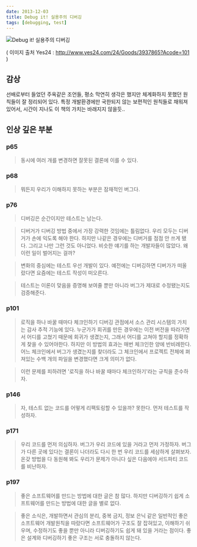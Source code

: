 ```yaml
---
date: 2013-12-03
title: Debug it! 실용주의 디버깅
tags: [debugging, test]
---
```


![Debug it! 실용주의 디버깅](http://image.yes24.com/momo/TopCate86/MidCate05/8544608.jpg)

( 이미지 출처 Yes24 : <http://www.yes24.com/24/Goods/3937865?Acode=101> )

## 감상
선배로부터 들었던 주옥같은 조언들, 평소 막연히 생각은 했지만 체계화하지 못했던 원칙들이 잘 정리되어 있다. 
특정 개발환경에만 국한되지 않는 보편적인 원칙들로 채워져 있어서, 시간이 지나도 이 책의 가치는 바래지지 않을듯..

## 인상 깊은 부분

### p65
> 동시에 여러 개를 변경하면 잘못된 결론에 이를 수 있다.

### p68
> 뭐든지 우리가 이해하지 못하는 부분은 잠재적인 버그다.

### p76
> 디버깅은 순간이지만 테스트는 남는다.

> 디버거가 디버깅 방법 중에서 가장 강력한 것임에는 틀림없다. 우리 모두는 디버거가 손에 익도록 해야 한다.
> 하지만 나같은 경우에는 디버거를 점점 안 쓰게 됐다. 그리고 나만 그런 것도 아니었다. 비슷한 얘기를 하는 개발자들이 많았다.
> 왜 이런 일이 벌어지는 걸까?

> 변화의 중심에는 테스트 우선 개발이 있다. 예전에는 디버깅하면 디버가가 떠올랐다면 요즘에는 테스트 작성이 떠오른다. 

> 테스트는 이론이 맞음을 증명해 보여줄 뿐만 아니라 버그가 제대로 수정됐는지도 검증해준다.

### p101
> 로직을 하나 바꿀 때마다 체크인하기
> 디버깅 관점에서 소스 관리 시스템의 가치는 감사 추적 기능에 있다.
> 누군가가 회귀를 만든 경우에는 이전 버전을 따라가면서 어디를 고쳤기 때문에 회귀가 생겼는지, 그래서 어디를 고쳐야 할지를 정확하게 찾을 수 있어야한다.
> 하지만 이 방법의 효과는 매번 체크인한 양에 반비례한다. 어느 체크인에서 버그가 생겼는지를 찾더라도 그 체크인에서 프로젝트 전체에 펴져있는 수백 개의 파일을 변경했다면 크게 의미가 없다.

> 이런 문제를 피하려면 '로직을 하나 바꿀 때마다 체크인하기'라는 규칙을 준수하자.

### p146
> 자, 테스트 없는 코드를 어떻게 리팩토링할 수 있을까? 못한다. 먼저 테스트를 작성하자.

### p171
> 우리 코드를 먼저 의심하자. 버그가 우리 코드에 있을 거라고 먼저 가정하자. 
> 버그가 다른 곳에 있다는 결론이 나더라도 다시 한 번 우리 코드를 세삼하게 살펴보자.
> 온갖 방법을 다 동원해 봐도 우리가 문제가 아니다 싶은 다음에야 서드파티 코드를 비난하자.

### p197
> 좋은 소프트웨어를 만드는 방법에 대한 글은 참 많다. 하지만 디버깅하기 쉽게 소프트웨어를 만드는 방법에 대한 글을 별로 없다.

> 좋은 소식은, 개발하면서 관심의 분리, 중복 금지, 정보 은닉 같은 일반적인 좋은 소프트웨어 개발원칙을 따랐다면 소프트웨어가 구조도 잘 잡혀있고, 
이해하기 쉬우며, 수정하기도 좋을 뿐만 아니라 디버깅하기도 쉽게 돼 있을 거라는 점이다. 좋은 설계와 디버깅하기 좋은 구조는 서로 충돌하지 않는다.


